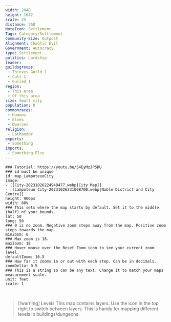 ```yaml
---
width: 2048
height: 1642
scale: 25
distance: 268
NoteIcon: Settlement
Tags: Category/Settlement
Community-Size: Outpost
Alignment: Chaotic Evil
Government: Autocracy
type: Settlement
politics: Lordship
leader: 
guildsgroups:
 - Thieves Guild 1
 - Cult 1
 - Guiled 1
region: 
 - This area
 - Of this area
size: Small city
population: 0
commonraces:
 - Humans
 - Elves
 - Dwarves
religion:
 - Lathander
exports: 
 - Something
imports: 
 - Something Else
---
```


```leaflet
### Tutorial: https://youtu.be/54EyMzJP5DU
### id must be unique
id: map_LampoteuoCity
image: 
- [[City-20231026224949477.webp|City Map]]
- [[Lampoteuo City-20231026231008700.webp|Noble District and City Centre]]
height: 900px
width: 80%
### This sets where the map starts by default. Set it to the middle (half) of your bounds. 
lat: 50
long: 50
### 0 is no zoom. Negative zoom steps away from the map. Positive zoom steps towards the map. 
minZoom: 0
### Max zoom is 18. 
maxZoom: 18
### Hover mouse over the Reset Zoom icon to see your current zoom level. 
defaultZoom: 16.5
### How far it zooms in or out with each step. Can be in decimals. 
zoomDelta: 0.5
### This is a string so can be any text. Change it to match your maps measurement scale. 
unit: feet
scale: 1
```

<br>

> [!warning] Levels
> This map contains layers. Use the icon in the top right to switch between layers. 
> This is handy for mapping different levels in buildings/dungeons. 